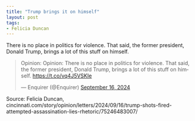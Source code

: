 ```yaml
---
title: "Trump brings it on himself"
layout: post
tags:
- Felicia Duncan
---
```


There is no place in politics for violence. That said, the former president, Donald Trump, brings a lot of this stuff on himself.

<blockquote class="twitter-tweet"><p lang="en" dir="ltr">Opinion: Opinion: There is no place in politics for violence. That said, the former president, Donald Trump, brings a lot of this stuff on himself. <a href="https://t.co/vq4J5VSKIe">https://t.co/vq4J5VSKIe</a></p>&mdash; Enquirer (@Enquirer) <a href="https://twitter.com/Enquirer/status/1835702707505730032?ref_src=twsrc%5Etfw">September 16, 2024</a></blockquote> <script async src="https://platform.twitter.com/widgets.js" charset="utf-8"></script>

Source: Felicia Duncan, cincinnati.com/story/opinion/letters/2024/09/16/trump-shots-fired-attempted-assassination-lies-rhetoric/75246483007/
